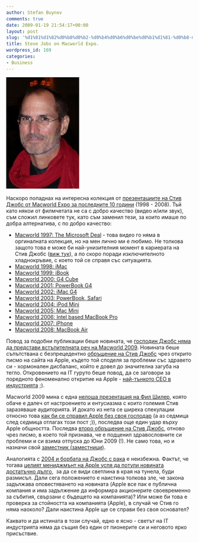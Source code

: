 ```yaml
---
author: Stefan Buynov
comments: true
date: 2009-01-19 21:54:17+00:00
layout: post
slug: '%d1%81%d1%82%d0%b8%d0%b2-%d0%b4%d0%b6%d0%be%d0%b1%d1%81-%d0%b8-macworld-expo'
title: Steve Jobs on Macworld Expo.
wordpress_id: 169
categories:
- Business
---
```


[![Steve Jobs is missing Macworld](/images/2009/01/steve_jobs_macworld-197x300.jpg)](/images/2009/01/steve_jobs_macworld.jpg)

Наскоро попаднах на интересна колекция от [презентациите на Стив Джобс от Macworld Expo за последните 10 години](http://www.thestandard.com/news/2009/01/01/steve-jobs-greatest-macworld-video-hits-1998-2008) (1998 - 2008). Тъй като някои от филмчетата не са с добро качество (видео и/или звук), съм сложил линковете тук, като съм заменил тези, за които имаше по добра алтернатива, с по добро качество:
	
  * [Macworld 1997: The Microsoft Deal](http://www.youtube.com/watch?v=WxOp5mBY9IY) - това видео го няма в оргиналната колекция, но на мен лично ми е любимо. Не толкова защото това е може би най-унизителния момент в кариерата на Стив Джобс ([виж тук](/2007/11/23/divide-et-impera/)), а по скоро поради изключителното хладнокръвие, с което той се справя със ситуацията.
  * [Macworld 1998: iMac](http://www.youtube.com/watch?v=0BHPtoTctDY)
  * [Macworld 1999: iBook](http://www.youtube.com/watch?v=cdpRSj7tLiY)
  * [Macworld 2000: G4 Cube](http://www.youtube.com/watch?v=nl2vkl1A6dc)
  * [Macworld 2001: PowerBook G4](http://www.youtube.com/watch?v=bNHkrnU77m0)
  * [Macworld 2002: iMac G4](http://www.youtube.com/watch?v=06ws6M2-S3w)
  * [Macworld 2003: PowerBook, Safari](http://www.youtube.com/watch?v=Xac6NWT7EKY)
  * [Macworld 2004: iPod Mini](http://www.youtube.com/watch?v=3dxwopXL3fs)
  * [Macworld 2005: Mac Mini](http://www.youtube.com/watch?v=GJpZGeihy0s)
  * [Macworld 2006: Intel based MacBook Pro](http://www.youtube.com/watch?v=I6JWqllbhXE)
  * [Macworld 2007: iPhone](http://www.youtube.com/watch?v=PZoPdBh8KUs)
  * [Macworld 2008: MacBook Air](http://www.youtube.com/watch?v=yOKGKsdY-VI)

Повод за подобни публикации беше новината, че [господин Джобс няма да представи встъпителната реч на Macworld 2009](http://apple.slashdot.org/article.pl?sid=08/12/17/0217254&tid=3). Новината беше съпътствана с безпрецедентно [обръщение на Стив Джобс](http://www.apple.com/pr/library/2009/01/05sjletter.html) чрез открито писмо на сайта на Apple, където той споделя за проблеми със здравето си - хормонален дисбаланс, който е довел до значителна загуба на тегло. Откровението на IT гуруто беше повод, да се заговори за поредното феноменално откритие на Apple - [най-тънкото CEO в индустрията](http://xkcd.com/527/) ;).

Macworld 2009 мина с една [нелоша презентация на Фил Шилер](http://www.youtube.com/watch?v=0Br1NVEX8TA), която обаче е далеч от настроението и ентусиазма с които големия Стив заразяваше аудиторията. И докато из нета се ширеха спекулации относно това [как би се справил Apple без своя господар](http://www.slate.com/id/2208025/) (а аз седмица след седмица отлагах този пост ;)), последва още един удар върху Apple общността. Последва [второ обръщение на Стив Джобс](http://www.apple.com/pr/library/2009/01/14advisory.html), отново чрез писмо, в което той признава, че е подценил здравословните си проблеми и си взима отпуска до Юни 2009 (!). Не само това, но и назначи свой [заместник (](http://hardware.silicon.com/desktops/0,39024645,39375725,00.htm)[заместници](http://hardware.silicon.com/desktops/0,39024645,39375725,00.htm)[)](http://hardware.silicon.com/desktops/0,39024645,39375725,00.htm).

Аналогията с [2004 и борбата на Джобс с рака](http://en.wikipedia.org/wiki/Steve_Jobs#Health_concerns) е неизбежна. Фактът, че тогава [целият мениджмънт на Apple успя да потули новината достатъчно дълго](http://arstechnica.com/journals/apple.ars/2008/03/06/steve-jobss-cancer-went-unannounced-for-nine-months),  за да се види светлина в края на тунела, буди размисъл. Дали сега положението е наистина толкова зле, че закона задължава оповестяването на новината (Apple все пак е публична компания и има задължение да информира акционерите своевременно за събития, свързани с бъдещето на компанията)? Или може би това е проверка за стойността на компанията (Apple), в случай че Стив го няма наоколо? Дали наистина Apple ще се справи без своя основател?

Каквато и да истината в този случай, едно е ясно - светът на IT индустрията няма да същия без един от пионерите си и неговото ярко присъствие.

